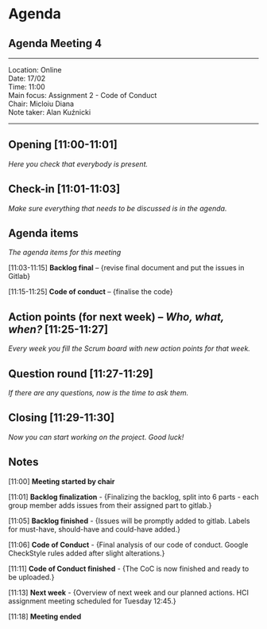 # Agenda

## Agenda Meeting 4

---

Location:       Online\
Date:           17/02\
Time:           11:00\
Main focus:     Assignment 2 - Code of Conduct\
Chair:          Micloiu Diana\
Note taker:     Alan Kuźnicki

---

## Opening [11:00-11:01]
*Here you check that everybody is present.*

## Check-in [11:01-11:03]
*Make sure everything that needs to be discussed is in the agenda.*

## Agenda items
*The agenda items for this meeting*

[11:03-11:15] **Backlog final** – {revise final document and put the issues in Gitlab}

[11:15-11:25] **Code of conduct** – {finalise the code}


## Action points (for next week) – *Who, what, when?* [11:25-11:27]
*Every week you fill the Scrum board with new action points for that week.*

## Question round [11:27-11:29]
*If there are any questions, now is the time to ask them.*

## Closing [11:29-11:30]
*Now you can start working on the project. Good luck!*

## Notes
[11:00] **Meeting started by chair**

[11:01] **Backlog finalization** - {Finalizing the backlog, split into 6 parts - each group member adds issues from their assigned part to gitlab.}

[11:05] **Backlog finished** - {Issues will be promptly added to gitlab. Labels for must-have, should-have and could-have added.}

[11:06] **Code of Conduct** - {Final analysis of our code of conduct. Google CheckStyle rules added after slight alterations.}

[11:11] **Code of Conduct finished** - {The CoC is now finished and ready to be uploaded.}

[11:13] **Next week** - {Overview of next week and our planned actions. HCI assignment meeting scheduled for Tuesday 12:45.}

[11:18] **Meeting ended**
